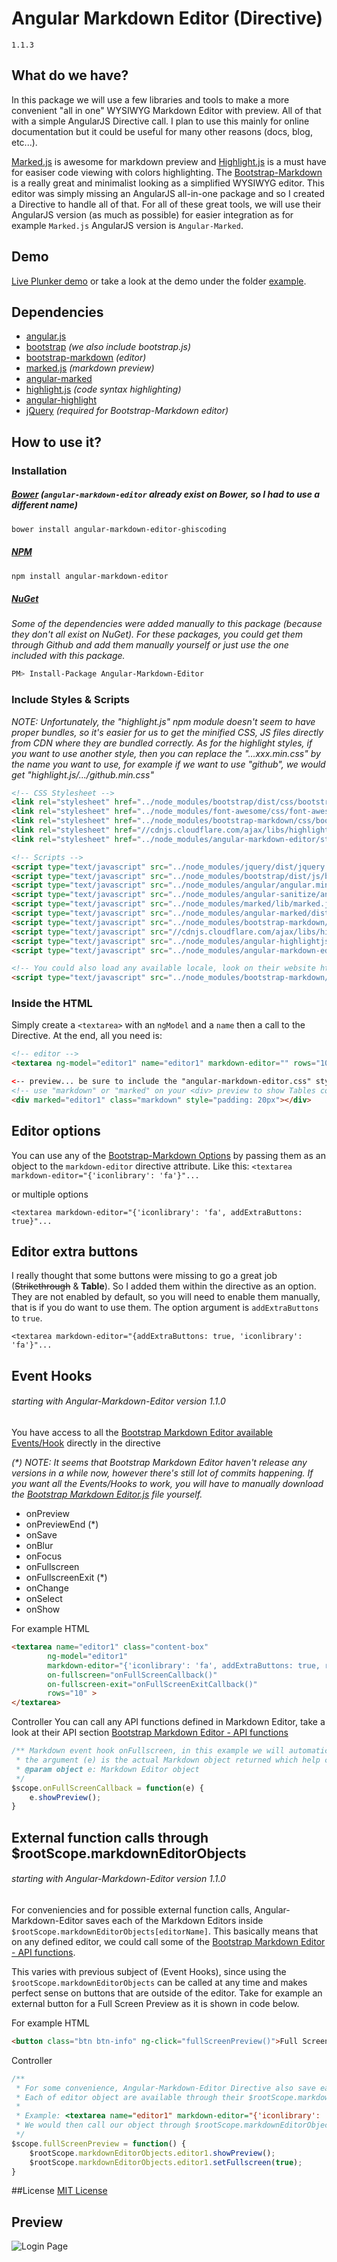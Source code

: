 # Angular Markdown Editor (Directive)
`1.1.3`

## What do we have?
In this package we will use a few libraries and tools to make a more convenient "all in one" WYSIWYG Markdown Editor with preview. All of that with a simple AngularJS Directive call. I plan to use this mainly for online documentation but it could be useful for many other reasons (docs, blog, etc...).

[Marked.js](https://github.com/chjj/marked) is awesome for markdown preview and [Highlight.js](https://highlightjs.org/) is a must have for easiser code viewing with colors highlighting. The [Bootstrap-Markdown](http://www.codingdrama.com/bootstrap-markdown/) is a really great and minimalist looking as a simplified WYSIWYG editor. This editor was simply missing an AngularJS all-in-one package and so I created a Directive to handle all of that. For all of these great tools, we will use their AngularJS version (as much as possible) for easier integration as for example `Marked.js` AngularJS version is `Angular-Marked`.

## Demo
[Live Plunker demo](http://plnkr.co/AFxN7uiwkZlJ9OMZwXey) or take a look at the demo under the folder [example](https://github.com/ghiscoding/angular-markdown-editor/tree/master/example).

## Dependencies
* [angular.js](https://www.angularjs.org/)
* [bootstrap](http://getbootstrap.com/) _(we also include bootstrap.js)_
* [bootstrap-markdown](http://www.codingdrama.com/bootstrap-markdown/) _(editor)_
* [marked.js](https://github.com/chjj/marked) _(markdown preview)_
* [angular-marked](https://github.com/Hypercubed/angular-marked)
* [highlight.js](https://highlightjs.org/) _(code syntax highlighting)_
* [angular-highlight](https://github.com/pc035860/angular-highlightjs)
* [jQuery](http://jquery.com/) _(required for Bootstrap-Markdown editor)_

## How to use it?
### Installation
##### [Bower](https://bower.io/search/) _(`angular-markdown-editor` already exist on Bower, so I had to use a different name)_
```bash
bower install angular-markdown-editor-ghiscoding
```
##### [NPM](https://www.npmjs.com/package/angular-markdown-editor)
```bash
npm install angular-markdown-editor
```
##### [NuGet](https://www.nuget.org/packages/Angular-Markdown-Editor/)
_Some of the dependencies were added manually to this package (because they don't all exist on NuGet). For these packages, you could get them through Github and add them manually yourself or just use the one included with this package._
```bash
PM> Install-Package Angular-Markdown-Editor
```

### Include Styles &amp; Scripts
_NOTE: Unfortunately, the "highlight.js" npm module doesn't seem to have proper bundles, so it's easier for us to get the minified CSS, JS files directly from CDN where they are bundled correctly. As for the highlight styles, if you want to use another style, then you can replace the "...xxx.min.css" by the name you want to use, for example if we want to use "github", we would get "highlight.js/.../github.min.css"_
```html
<!-- CSS Stylesheet -->
<link rel="stylesheet" href="../node_modules/bootstrap/dist/css/bootstrap.min.css">
<link rel="stylesheet" href="../node_modules/font-awesome/css/font-awesome.min.css">
<link rel="stylesheet" href="../node_modules/bootstrap-markdown/css/bootstrap-markdown.min.css">
<link rel="stylesheet" href="//cdnjs.cloudflare.com/ajax/libs/highlight.js/9.5.0/styles/github.min.css">
<link rel="stylesheet" href="../node_modules/angular-markdown-editor/styles/angular-markdown-editor.css">

<!-- Scripts -->
<script type="text/javascript" src="../node_modules/jquery/dist/jquery.min.js"></script>
<script type="text/javascript" src="../node_modules/bootstrap/dist/js/bootstrap.min.js"></script>
<script type="text/javascript" src="../node_modules/angular/angular.min.js"></script>
<script type="text/javascript" src="../node_modules/angular-sanitize/angular-sanitize.min.js"></script>
<script type="text/javascript" src="../node_modules/marked/lib/marked.js"></script>
<script type="text/javascript" src="../node_modules/angular-marked/dist/angular-marked.min.js"></script>
<script type="text/javascript" src="../node_modules/bootstrap-markdown/js/bootstrap-markdown.js"></script>
<script type="text/javascript" src="//cdnjs.cloudflare.com/ajax/libs/highlight.js/9.5.0/highlight.min.js"></script>
<script type="text/javascript" src="../node_modules/angular-highlightjs/src/angular-highlightjs.js"></script>
<script type="text/javascript" src="../node_modules/angular-markdown-editor/src/angular-markdown-editor.js"></script>

<!-- You could also load any available locale, look on their website https://github.com/toopay/bootstrap-markdown/tree/master/locale -->
<script type="text/javascript" src="../node_modules/bootstrap-markdown/locale/bootstrap-markdown.fr.js"></script>
```

### Inside the HTML
Simply create a `<textarea>` with an `ngModel` and a `name` then a call to the Directive.
At the end, all you need is:
```html
<!-- editor -->
<textarea ng-model="editor1" name="editor1" markdown-editor="" rows="10"></textarea>

<-- preview... be sure to include the "angular-markdown-editor.css" style -->
<!-- use "markdown" or "marked" on your <div> preview to show Tables correctly -->
<div marked="editor1" class="markdown" style="padding: 20px"></div>
```

## Editor options
You can use any of the [Bootstrap-Markdown Options](http://www.codingdrama.com/bootstrap-markdown/) by passing them as an object to the `markdown-editor` directive attribute. Like this: `<textarea markdown-editor="{'iconlibrary': 'fa'}"...`

or multiple options
```
<textarea markdown-editor="{'iconlibrary': 'fa', addExtraButtons: true}"...
```

## Editor extra buttons
I really thought that some buttons were missing to go a great job (~~Strikethrough~~ &amp; **Table**). So I added them within the directive as an option. They are not enabled by default, so you will need to enable them manually, that is if you do want to use them. The option argument is `addExtraButtons` to `true`.
```
<textarea markdown-editor="{addExtraButtons: true, 'iconlibrary': 'fa'}"...
```

## Event Hooks
###### starting with Angular-Markdown-Editor version 1.1.0
You have access to all the [Bootstrap Markdown Editor available Events/Hook](http://www.codingdrama.com/bootstrap-markdown/) directly in the directive

_(*) NOTE: It seems that Bootstrap Markdown Editor haven't release any versions in a while now, however there's still lot of commits happening. If you want all the Events/Hooks to work, you will have to manually download the [Bootstrap Markdown Editor.js](https://github.com/toopay/bootstrap-markdown/tree/master/js) file yourself._

- onPreview
- onPreviewEnd (*)
- onSave
- onBlur
- onFocus
- onFullscreen
- onFullscreenExit (*)
- onChange
- onSelect
- onShow

For example HTML
```html
<textarea name="editor1" class="content-box"
		ng-model="editor1"
		markdown-editor="{'iconlibrary': 'fa', addExtraButtons: true, resize: 'vertical'}"
		on-fullscreen="onFullScreenCallback()"
		on-fullscreen-exit="onFullScreenExitCallback()"
		rows="10" >
</textarea>
```
Controller
You can call any API functions defined in Markdown Editor, take a look at their API section [Bootstrap Markdown Editor - API functions](http://www.codingdrama.com/bootstrap-markdown/)

```javascript
/** Markdown event hook onFullscreen, in this example we will automatically show the result preview when going in full screen
 * the argument (e) is the actual Markdown object returned which help call any of API functions defined in Markdown Editor
 * @param object e: Markdown Editor object
 */
$scope.onFullScreenCallback = function(e) {
    e.showPreview();
}
```

## External function calls through $rootScope.markdownEditorObjects
###### starting with Angular-Markdown-Editor version 1.1.0
For conveniencies and for possible external function calls, Angular-Markdown-Editor saves each of the Markdown Editors inside `$rootScope.markdownEditorObjects[editorName]`. This basically means that on any defined editor, we could call some of the [Bootstrap Markdown Editor - API functions](http://www.codingdrama.com/bootstrap-markdown/).

This varies with previous subject of (Event Hooks), since using the `$rootScope.markdownEditorObjects` can be called at any time and makes perfect sense on buttons that are outside of the editor. Take for example an external button for a Full Screen Preview as it is shown in code below.

For example HTML
```html
<button class="btn btn-info" ng-click="fullScreenPreview()">Full Screen Preview</button>
```

Controller
```javascript
/**
 * For some convenience, Angular-Markdown-Editor Directive also save each Markdown Editor inside $rootScope
 * Each of editor object are available through their $rootScope.markdownEditorObjects[editorName]
 *
 * Example: <textarea name="editor1" markdown-editor="{'iconlibrary': 'fa'}"></textarea>
 * We would then call our object through $rootScope.markdownEditorObjects.editor1
 */
$scope.fullScreenPreview = function() {
	$rootScope.markdownEditorObjects.editor1.showPreview();
	$rootScope.markdownEditorObjects.editor1.setFullscreen(true);
}
```

##License
[MIT License](http://www.opensource.org/licenses/mit-license.php)

## Preview
![Login Page](https://raw.githubusercontent.com/ghiscoding/angular-markdown-editor/master/images/scrshot_preview.png)
